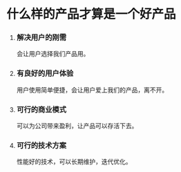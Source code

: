 # 什么样的产品才算是一个好产品

1. ### 解决用户的刚需

   会让用户选择我们产品用。

2. ### 有良好的用户体验

   用户使用简单便捷，会让用户爱上我们的产品，离不开。

3. ### 可行的商业模式

   可以为公司带来盈利，让产品可以存活下去。

4. ### 可行的技术方案

   性能好的技术，可以长期维护，迭代优化。